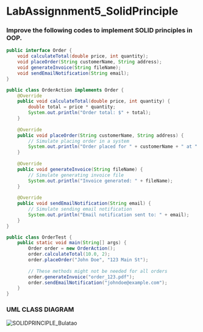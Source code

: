 # LabAssignnment5_SolidPrinciple

### Improve the following codes to implement SOLID principles in OOP.

```java
public interface Order {
	void calculateTotal(double price, int quantity);
	void placeOrder(String customerName, String address);
	void generateInvoice(String fileName);
	void sendEmailNotification(String email);
}
```

```java
public class OrderAction implements Order {
	@Override
	public void calculateTotal(double price, int quantity) {
		double total = price * quantity;
		System.out.println("Order total: $" + total);
	}
	
	@Override
	public void placeOrder(String customerName, String address) {
		// Simulate placing order in a system
		System.out.println("Order placed for " + customerName + " at " + address);
	}
	
	@Override
	public void generateInvoice(String fileName) {
		// Simulate generating invoice file
		System.out.println("Invoice generated: " + fileName);
	}
	
	@Override
	public void sendEmailNotification(String email) {
		// Simulate sending email notification
		System.out.println("Email notification sent to: " + email);
	}
}
```

```java
public class OrderTest {
	public static void main(String[] args) {
		Order order = new OrderAction();
		order.calculateTotal(10.0, 2);
		order.placeOrder("John Doe", "123 Main St");
		
		// These methods might not be needed for all orders
		order.generateInvoice("order_123.pdf");
		order.sendEmailNotification("johndoe@example.com");
	}
}
```

### UML CLASS DIAGRAM
![SOLIDPRINCIPLE_Bulatao](https://github.com/user-attachments/assets/9c831e2c-7921-4996-8903-53e854f2d982)
